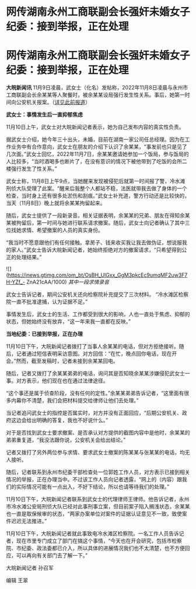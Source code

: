 # 网传湖南永州工商联副会长强奸未婚女子 纪委：接到举报，正在处理

# 网传湖南永州工商联副会长强奸未婚女子 纪委：接到举报，正在处理

**大皖新闻讯**
11月9日凌晨，武女士（化名）发帖称，2022年11月8日凌晨与永州市工商联副会长余某某等人聚餐时，被余某某设局强行发生性关系。事后，她第一时间向公安机关报案。（[详见此前报道](https://new.qq.com/rain/a/20231109A09I9R00)）

**武女士：事情发生后一直抑郁焦虑**

11月10日上午，武女士对大皖新闻记者表示，她为自己发布内容的真实性负责。

据武女士介绍，她今年三十出头，未婚，目前在湖南一家公司任总经理。因为在工作业务中有合作意向，武女士在朋友的介绍下认识了余某某，“事发前也只是见了几次面。”武女士回忆，2022年11月7日，余某某邀请她参加一个饭局，参与饭局的人比较多，“当时酒喝多也断片了，在没有意识的情况下被他带到了吃饭的会所二楼强行发生了性关系。”

武女士称，11月8日上午9点，当她醒来发现被侵犯后就第一时间报了警，冷水滩刑侦大队受理了此案。“醒来后我整个人都站不稳，法医就带我去做了身体的一个检查，当时身上还有很多处淤伤和刮痕。”武女士补充道，警方行动还是比较快的，当天（11月8日）晚上就将余某某拘留起来。

随后，武女士提供了一段新录音。相关证据表明，余某某的兄弟、朋友在得知余某某被拘留后，第一时间与她进行联系请求撤案。随后，武女士向记者确认了其中三位找她求情、希望撤案的人员的真实身份。

“我当时不愿意跟他们有任何接触。拿房子、钱来收买我让我去做伪证，想说服我的家人。”武女士告诉大皖新闻记者，她始终拒绝对方的撤案请求，“只希望得到公正的处理结果。”

![](https://inews.gtimg.com/om_bt/OsBH_UlGxx_GgM3pkcEc9umqMF2uw3F7H-YZf_-
ZnA21cAA/1000) _其中一段求情录音_

武女士告诉记者，期间公安机关还向检察院补充提交了三次材料。 “冷水滩区检察院一直不批准逮捕，认为证据不足。”

事情发生后，武女士的生活、工作都受到很大的影响，人也一直处于焦虑、抑郁的状态，但她始终没有放弃，“这一年来我一直都在反映。”

**当地纪委：已接到举报，正在办理**

11月10日下午，大皖新闻记者拨打了当事人余某某的电话，但对方拒绝接听。随后，记者通过短信表明采访意图。对方回信：“在忙，晚点回你电话，现在开会。”然而，截至发稿时，记者未接到余某某回电。

随后，记者又拨打了余某某弟弟的电话，询问其是否知晓余某某涉嫌侵犯武女士一事。对方表示，他们现在也在通过法律途径。

“这个事还是属于侦查阶段，没有任何的定性。”余某某弟弟告诉记者，“这里面有很多内幕你不清楚，我们会把材料提交给律师让他们去处理。”

当记者追问武女士的指控是否属实时，对方并没有正面回应，“后期公安机关、政府这边会给出明确的答复，我也不好说什么。”

对于是否找到武女士要求撤案、是否承认对方提供的截图内容中是他时，余某某的弟弟重复道，“我没法跟你说，公安机关会给出结论。”

记者又拨打了另外两位参与求情、要求武女士撤案的陈某某与张某某的电话，均无人接听。

随后，记者联系到永州市纪委干部检查处一位郭姓工作人员，对方表示已接到相关情况的举报，正在办理当中。不过该工作人员向记者透露，“网上的（内容）跟我们的实际情况可能有一点出入，不好下结论，所以也请等待我们的处理。”

11月10日下午，大皖新闻记者联系到武女士的代理律师王律师。他告诉记者，永州市冷水滩公安局刑侦大队已经对此事刑事立案，但目前案子陷入搁浅状态，余某某也一直是取保候审的状态，“两家办案单位对案件的证据认证意见不一致，致使案件迟迟无法推进。”

11月10日下午，大皖新闻记者就此事致电冷水滩区检察院。一名工作人员告诉记者，现在市里专门成立了部门在搞这个事情，“今天也在开会研究，包括市检察院、市纪委、政法委都已介入，所以具体的进展情况我们也不太清楚，也不方便回应，可以再向有关部门去了解一下。”

大皖新闻记者 孙召军

编辑 王翠

